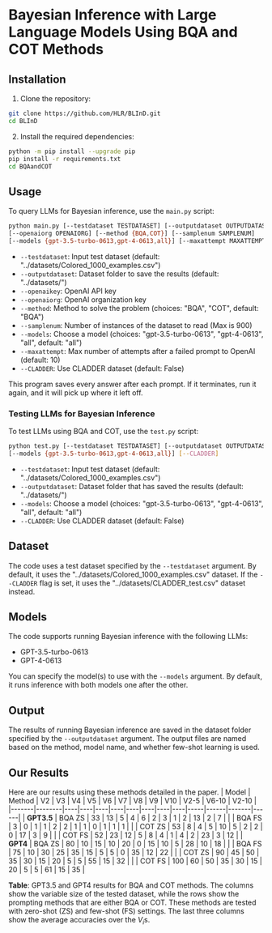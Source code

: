 # Bayesian Inference with Large Language Models Using BQA and COT Methods

## Installation

1. Clone the repository:
```bash
git clone https://github.com/HLR/BLInD.git
cd BLInD
```
2. Install the required dependencies:
```bash
python -m pip install --upgrade pip
pip install -r requirements.txt
cd BQAandCOT
```

## Usage

To query LLMs for Bayesian inference, use the `main.py` script:
```bash
python main.py [--testdataset TESTDATASET] [--outputdataset OUTPUTDATASET] [--openaikey OPENAIKEY]
[--openaiorg OPENAIORG] [--method {BQA,COT}] [--samplenum SAMPLENUM]
[--models {gpt-3.5-turbo-0613,gpt-4-0613,all}] [--maxattempt MAXATTEMPT] [--CLADDER]
```

- `--testdataset`: Input test dataset (default: "../datasets/Colored_1000_examples.csv")
- `--outputdataset`: Dataset folder to save the results (default: "../datasets/")
- `--openaikey`: OpenAI API key
- `--openaiorg`: OpenAI organization key
- `--method`: Method to solve the problem (choices: "BQA", "COT", default: "BQA")
- `--samplenum`: Number of instances of the dataset to read (Max is 900)
- `--models`: Choose a model (choices: "gpt-3.5-turbo-0613", "gpt-4-0613", "all", default: "all")
- `--maxattempt`: Max number of attempts after a failed prompt to OpenAI (default: 10)
- `--CLADDER`: Use CLADDER dataset (default: False)

This program saves every answer after each prompt. If it terminates, run it again, and it will pick up where it left off.

### Testing LLMs for Bayesian Inference


To test LLMs using BQA and COT, use the `test.py` script:
```bash
python test.py [--testdataset TESTDATASET] [--outputdataset OUTPUTDATASET]
[--models {gpt-3.5-turbo-0613,gpt-4-0613,all}] [--CLADDER]
```
- `--testdataset`: Input test dataset (default: "../datasets/Colored_1000_examples.csv")
- `--outputdataset`: Dataset folder that has saved the results (default: "../datasets/")
- `--models`: Choose a model (choices: "gpt-3.5-turbo-0613", "gpt-4-0613", "all", default: "all")
- `--CLADDER`: Use CLADDER dataset (default: False)

## Dataset

The code uses a test dataset specified by the `--testdataset` argument. By default, it uses the "../datasets/Colored_1000_examples.csv" dataset. If the `--CLADDER` flag is set, it uses the "../datasets/CLADDER_test.csv" dataset instead.

## Models

The code supports running Bayesian inference with the following LLMs:
- GPT-3.5-turbo-0613
- GPT-4-0613

You can specify the model(s) to use with the `--models` argument. By default, it runs inference with both models one after the other.

## Output

The results of running Bayesian inference are saved in the dataset folder specified by the `--outputdataset` argument. The output files are named based on the method, model name, and whether few-shot learning is used.

## Our Results

Here are our results using these methods detailed in the paper.
| Model | Method | V2 | V3 | V4 | V5 | V6 | V7 | V8 | V9 | V10 | V2-5 | V6-10 | V2-10 |
|-------|--------|----|----|----|----|----|----|----|----|-----|------|-------|------|
| **GPT3.5** | BQA ZS | 33 | 13 | 5 | 4 | 6 | 2 | 3 | 1 | 2 | 13 | 2 | 7 |
| | BQA FS | 3 | 0 | 1 | 1 | 2 | 2 | 1 | 1 | 0 | 1 | 1 | 1 |
| | COT ZS | 53 | 8 | 4 | 5 | 10 | 5 | 2 | 2 | 0 | 17 | 3 | 9 |
| | COT FS | 52 | 23 | 12 | 5 | 8 | 4 | 1 | 4 | 2 | 23 | 3 | 12 |
| **GPT4** | BQA ZS | 80 | 10 | 15 | 10 | 20 | 0 | 15 | 10 | 5 | 28 | 10 | 18 |
| | BQA FS | 75 | 10 | 30 | 25 | 35 | 15 | 5 | 5 | 0 | 35 | 12 | 22 |
| | COT ZS | 90 | 45 | 50 | 35 | 30 | 15 | 20 | 5 | 5 | 55 | 15 | 32 |
| | COT FS | 100 | 60 | 50 | 35 | 30 | 15 | 20 | 5 | 5 | 61 | 15 | 35 |

**Table**: GPT3.5 and GPT4 results for BQA and COT methods. The columns show the variable size of the tested dataset, while the rows show the prompting methods that are either BQA or COT. These methods are tested with zero-shot (ZS) and few-shot (FS) settings. The last three columns show the average accuracies over the $V_i$s.

